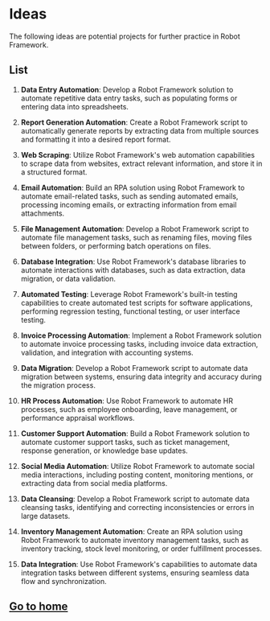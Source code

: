 # Ideas
The following ideas are potential projects for further practice in Robot Framework.

## List
1. **Data Entry Automation**: Develop a Robot Framework solution to automate repetitive data entry tasks, such as populating forms or entering data into spreadsheets.

2. **Report Generation Automation**: Create a Robot Framework script to automatically generate reports by extracting data from multiple sources and formatting it into a desired report format.

3. **Web Scraping**: Utilize Robot Framework's web automation capabilities to scrape data from websites, extract relevant information, and store it in a structured format.

4. **Email Automation**: Build an RPA solution using Robot Framework to automate email-related tasks, such as sending automated emails, processing incoming emails, or extracting information from email attachments.

5. **File Management Automation**: Develop a Robot Framework script to automate file management tasks, such as renaming files, moving files between folders, or performing batch operations on files.

6. **Database Integration**: Use Robot Framework's database libraries to automate interactions with databases, such as data extraction, data migration, or data validation.

7. **Automated Testing**: Leverage Robot Framework's built-in testing capabilities to create automated test scripts for software applications, performing regression testing, functional testing, or user interface testing.

8. **Invoice Processing Automation**: Implement a Robot Framework solution to automate invoice processing tasks, including invoice data extraction, validation, and integration with accounting systems.

9. **Data Migration**: Develop a Robot Framework script to automate data migration between systems, ensuring data integrity and accuracy during the migration process.

10. **HR Process Automation**: Use Robot Framework to automate HR processes, such as employee onboarding, leave management, or performance appraisal workflows.

11. **Customer Support Automation**: Build a Robot Framework solution to automate customer support tasks, such as ticket management, response generation, or knowledge base updates.

12. **Social Media Automation**: Utilize Robot Framework to automate social media interactions, including posting content, monitoring mentions, or extracting data from social media platforms.

13. **Data Cleansing**: Develop a Robot Framework script to automate data cleansing tasks, identifying and correcting inconsistencies or errors in large datasets.

14. **Inventory Management Automation**: Create an RPA solution using Robot Framework to automate inventory management tasks, such as inventory tracking, stock level monitoring, or order fulfillment processes.

15. **Data Integration**: Use Robot Framework's capabilities to automate data integration tasks between different systems, ensuring seamless data flow and synchronization.

## [Go to home](../README.md)
